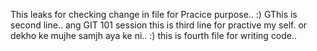 This leaks for checking change in file for Pracice purpose.. :)
GThis is second line.. ang GIT 101 session
this is third line for practive my self. or dekho ke mujhe samjh aya ke ni.. :)
this is fourth file for writing code..